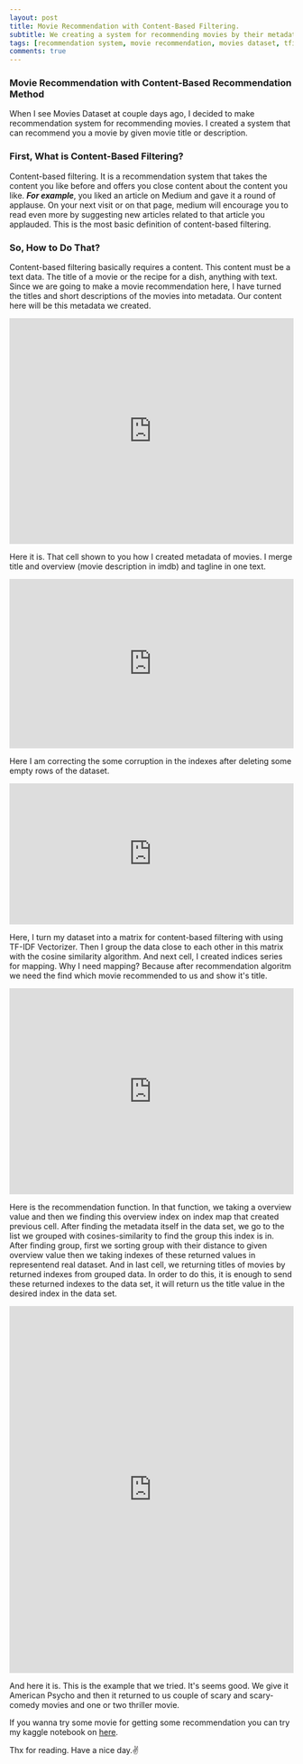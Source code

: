 ```yaml
---
layout: post
title: Movie Recommendation with Content-Based Filtering.
subtitle: We creating a system for recommending movies by their metadatas with using Content-Based Filtering and TF-IDF.
tags: [recommendation system, movie recommendation, movies dataset, tfidf-vectorizer]
comments: true
---
```


### Movie Recommendation with Content-Based Recommendation Method ###

When I see Movies Dataset at couple days ago, I decided to make recommendation system for recommending movies.
I created a system that can recommend you a movie by given movie title or description.

### First, What is Content-Based Filtering? ###

Content-based filtering. It is a recommendation system that takes the content you like before and offers you close content about the content you like.
***For example***, you liked an article on Medium and gave it a round of applause. On your next visit or on that page, medium will encourage you to read even more by suggesting new articles related to that article you applauded. This is the most basic definition of content-based filtering.

### So, How to Do That? ###

Content-based filtering basically requires a content. This content must be a text data. The title of a movie or the recipe for a dish, anything with text.
Since we are going to make a movie recommendation here, I have turned the titles and short descriptions of the movies into metadata. Our content here will be this metadata we created.

<iframe src="https://www.kaggle.com/embed/bilalelebi/movie-recommendation-content-based-method?cellIds=14&kernelSessionId=115496180" height="400" style="margin: 0 auto; width: 100%; max-width: 1000px;" frameborder="0" scrolling="auto" title="Movie Recommendation - Content-Based Method"></iframe>

Here it is. That cell shown to you how I created metadata of movies. I merge title and overview (movie description in imdb) and tagline in one text.

<iframe src="https://www.kaggle.com/embed/bilalelebi/movie-recommendation-content-based-method?cellIds=25&kernelSessionId=115496180" height="300" style="margin: 0 auto; width: 100%; max-width: 950px;" frameborder="0" scrolling="auto" title="Movie Recommendation - Content-Based Method"></iframe>

Here I am correcting the some corruption in the indexes after deleting some empty rows of the dataset.

<iframe src="https://www.kaggle.com/embed/bilalelebi/movie-recommendation-content-based-method?cellIds=26-27&kernelSessionId=115496180" height="250" style="margin: 0 auto; width: 100%; max-width: 950px;" frameborder="0" scrolling="auto" title="Movie Recommendation - Content-Based Method"></iframe>


Here, I turn my dataset into a matrix for content-based filtering with using TF-IDF Vectorizer. Then I group the data close to each other in this matrix with the cosine similarity algorithm.
And next cell, I created indices series for mapping. Why I need mapping? Because after recommendation algoritm we need the find which movie recommended to us and show it's title.


<iframe src="https://www.kaggle.com/embed/bilalelebi/movie-recommendation-content-based-method?cellIds=28&kernelSessionId=115496180" height="365" style="margin: 0 auto; width: 100%; max-width: 950px;" frameborder="0" scrolling="auto" title="Movie Recommendation - Content-Based Method"></iframe>


Here is the recommendation function. In that function, we taking a overview value and then we finding this overview index on index map that created previous cell. After finding the metadata itself in the data set, we go to the list we grouped with cosines-similarity to find the group this index is in. After finding group, first we sorting group with their distance to given overview value then we taking indexes of these returned values in representend real dataset.
And in last cell, we returning titles of movies by returned indexes from grouped data. In order to do this, it is enough to send these returned indexes to the data set, it will return us the title value in the desired index in the data set.

<iframe src="https://www.kaggle.com/embed/bilalelebi/movie-recommendation-content-based-method?cellIds=29&kernelSessionId=115496180" height="650" style="margin: 0 auto; width: 100%; max-width: 950px;" frameborder="0" scrolling="auto" title="Movie Recommendation - Content-Based Method"></iframe>

And here it is. This is the example that we tried. It's seems good. We give it American Psycho and then it returned to us couple of scary and scary-comedy movies and one or two thriller movie.

If you wanna try some movie for getting some recommendation you can try my kaggle notebook on [here](https://www.kaggle.com/code/bilalelebi/movie-recommendation-content-based-method).

Thx for reading. Have a nice day.:v:

